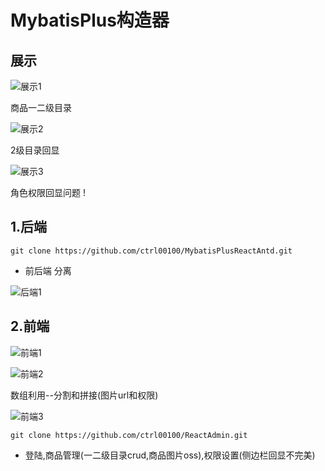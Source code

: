 # MybatisPlus构造器

## 展示

![展示1](<https://github.com/ctrl00100/MybatisPlusReactAntd/img/暂时1.jpg>)

商品一二级目录

![展示2](http://ctrl010.k1772714.club/images/2020/01/17/15792694840421154.jpg)

2级目录回显

![展示3](http://ctrl010.k1772714.club/images/2020/01/17/15792694926384723.jpg)

角色权限回显问题  !


## 1.后端

```shell
git clone https://github.com/ctrl00100/MybatisPlusReactAntd.git
```

- 前后端    分离



![后端1](http://ctrl010.k1772714.club/images/2020/01/17/15792695678627686.jpg)

## 2.前端

![前端1](http://ctrl010.k1772714.club/images/2020/01/17/15792695980632688.jpg)

![前端2](http://ctrl010.k1772714.club/images/2020/01/17/15792696276444928.jpg)

数组利用--分割和拼接(图片url和权限)

![前端3](http://ctrl010.k1772714.club/images/2020/01/17/1579269640321274.jpg)

```shell
git clone https://github.com/ctrl00100/ReactAdmin.git
```
- 登陆,商品管理(一二级目录crud,商品图片oss),权限设置(侧边栏回显不完美)

